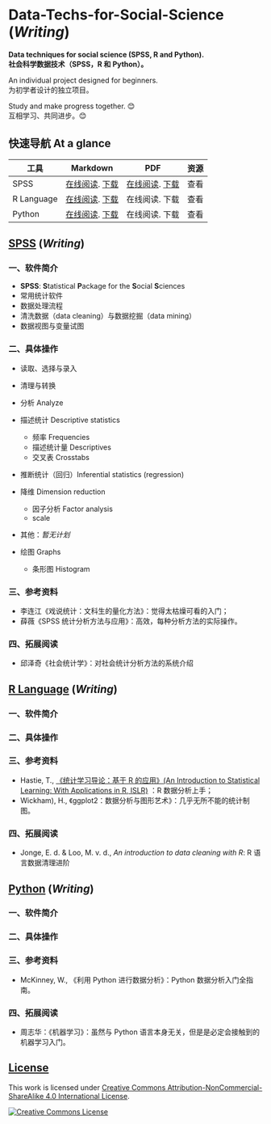 # Data-Techs-for-Social-Science (_Writing_)

**Data techniques for social science (SPSS, R and Python).**  
**社会科学数据技术（SPSS，R 和 Python）。**

An individual project designed for beginners.  
为初学者设计的独立项目。

Study and make progress together. 😊  
互相学习、共同进步。😊

## 快速导航 At a glance

| 工具       | Markdown                                                                                                                                                                                    | PDF                                                                                                                                                                                 | 资源 |
| ---------- | ------------------------------------------------------------------------------------------------------------------------------------------------------------------------------------------- | ----------------------------------------------------------------------------------------------------------------------------------------------------------------------------------- | ---- |
| SPSS       | [在线阅读](https://github.com/reycn/Data-Techs-for-Social-Science/blob/master/markdown/SPSS.md). [下载](https://github.com/reycn/Data-Techs-for-Social-Science/raw/master/markdown/SPSS.md) | [在线阅读](https://github.com/reycn/Data-Techs-for-Social-Science/blob/master/pdf/SPSS.pdf). [下载](https://github.com/reycn/Data-Techs-for-Social-Science/raw/master/pdf/SPSS.pdf) | 查看 |
| R Language | [在线阅读](https://github.com/reycn/Data-Techs-for-Social-Science/blob/master/R.md). [下载](https://github.com/reycn/Data-Techs-for-Social-Science/raw/master/markdown/R.md)                | 在线阅读. 下载                                                                                                                                                                      | 查看 |
| Python     | [在线阅读](https://github.com/reycn/Data-Techs-for-Social-Science/blob/master/Python.md). [下载](https://github.com/reycn/Data-Techs-for-Social-Science/raw/master/markdown/Python.md)      | 在线阅读. 下载                                                                                                                                                                      | 查看 |

## [SPSS](https://github.com/reycn/Data-Techs-for-Social-Science/blob/master/markdown/SPSS.md) (_Writing_)

### 一、软件简介

- **SPSS**: **S**tatistical **P**ackage for the **S**ocial **S**ciences
- 常用统计软件
- 数据处理流程
- 清洗数据（data cleaning）与数据挖掘（data mining）
- 数据视图与变量试图

### 二、具体操作

- 读取、选择与录入

- 清理与转换

- 分析 Analyze

- 描述统计 Descriptive statistics
  - 频率 Frequencies
  - 描述统计量 Descriptives
  - 交叉表 Crosstabs
- 推断统计（回归）Inferential statistics (regression)
- 降维 Dimension reduction
  - 因子分析 Factor analysis
  - scale
- 其他：_暂无计划_

- 绘图 Graphs

  - 条形图 Histogram

### 三、参考资料

- 李连江《戏说统计：文科生的量化方法》：觉得太枯燥可看的入门；
- 薛薇《SPSS 统计分析方法与应用》：高效，每种分析方法的实际操作。

### 四、拓展阅读

- 邱泽奇《社会统计学》：对社会统计分析方法的系统介绍

## [R Language](https://github.com/reycn/Data-Techs-for-Social-Science/blob/master/markdown/R.md) (_Writing_)

### 一、软件简介

### 二、具体操作

### 三、参考资料

- Hastie, T., [《统计学习导论：基于 R 的应用》(An Introduction to Statistical Learning: With Applications in R, ISLR)](http://faculty.marshall.usc.edu/gareth-james/ISL/) ：R 数据分析上手；
- Wickham), H., 《ggplot2：数据分析与图形艺术》：几乎无所不能的统计制图。

### 四、拓展阅读

- Jonge, E. d. & Loo, M. v. d., _An introduction to data cleaning with R_: R 语言数据清理进阶

## [Python](https://github.com/reycn/Data-Techs-for-Social-Science/blob/master/markdown/Python.md) (_Writing_)

### 一、软件简介

### 二、具体操作

### 三、参考资料

- McKinney, W., 《利用 Python 进行数据分析》：Python 数据分析入门全指南。

### 四、拓展阅读

- 周志华：《机器学习》：虽然与 Python 语言本身无关，但是是必定会接触到的机器学习入门。

## [License](https://github.com/reycn/Data-Techs-for-Social-Science/blob/master/LICENSE)

This work is licensed under <a rel="license" href="http://creativecommons.org/licenses/by-nc-sa/4.0/">Creative Commons Attribution-NonCommercial-ShareAlike 4.0 International License</a>.

<a rel="license" href="http://creativecommons.org/licenses/by-nc-sa/4.0/"><img alt="Creative Commons License" style="border-width:0" src="https://i.creativecommons.org/l/by-nc-sa/4.0/88x31.png" /></a>
